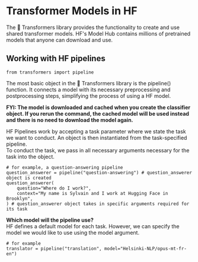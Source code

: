 # Transformer Models in HF
The 🤗 Transformers library provides the functionality to create and use shared transformer models. HF's Model Hub contains millions of pretrained models that anyone can download and use.  

## Working with HF pipelines
```
from transformers import pipeline
```
The most basic object in the 🤗 Transformers library is the pipeline() function. It connects a model with its necessary preprocessing and postprocessing steps, simplifying the process of using a HF model.  
  
**FYI: The model is downloaded and cached when you create the classifier object. If you rerun the command, the cached model will be used instead and there is no need to download the model again.**  

HF Pipelines work by accepting a task parameter where we state the task we want to conduct. An object is then instantiated from the task-specified pipeline.  
To conduct the task, we pass in all necessary arguments necessary for the task into the object.  

```
# for example, a question-answering pipeline
question_answerer = pipeline("question-answering") # question_answerer object is created
question_answerer(
    question="Where do I work?",
    context="My name is Sylvain and I work at Hugging Face in Brooklyn",
) # question_answerer object takes in specific arguments required for its task
```

**Which model will the pipeline use?**  
HF defines a default model for each task. However, we can specify the model we would like to use using the model argument. 
```
# for example
translator = pipeline("translation", model="Helsinki-NLP/opus-mt-fr-en")
```
